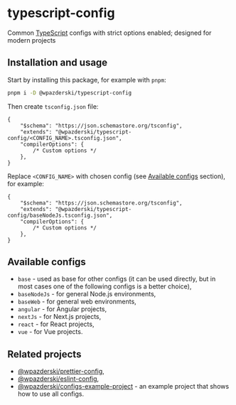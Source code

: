 # typescript-config

Common [TypeScript](https://www.typescriptlang.org/) configs with strict options enabled; designed for modern projects

## Installation and usage

Start by installing this package, for example with `pnpm`:

```sh
pnpm i -D @wpazderski/typescript-config
```

Then create `tsconfig.json` file:

```jsonc
{
    "$schema": "https://json.schemastore.org/tsconfig",
    "extends": "@wpazderski/typescript-config/<CONFIG_NAME>.tsconfig.json",
    "compilerOptions": {
        /* Custom options */
    },
}
```

Replace `<CONFIG_NAME>` with chosen config (see [Available configs](#available-configs) section), for example:

```jsonc
{
    "$schema": "https://json.schemastore.org/tsconfig",
    "extends": "@wpazderski/typescript-config/baseNodeJs.tsconfig.json",
    "compilerOptions": {
        /* Custom options */
    },
}
```

## Available configs

- `base` - used as base for other configs (it can be used directly, but in most cases one of the following configs is a better choice),
- `baseNodeJs` - for general Node.js environments,
- `baseWeb` - for general web environments,
- `angular` - for Angular projects,
- `nextJs` - for Next.js projects,
- `react` - for React projects,
- `vue` - for Vue projects.

## Related projects

- [@wpazderski/prettier-config](https://github.com/wpazderski/prettier-config),
- [@wpazderski/eslint-config](https://github.com/wpazderski/eslint-config),
- [@wpazderski/configs-example-project](https://github.com/wpazderski/configs-example-project) - an example project that shows how to use all configs.
